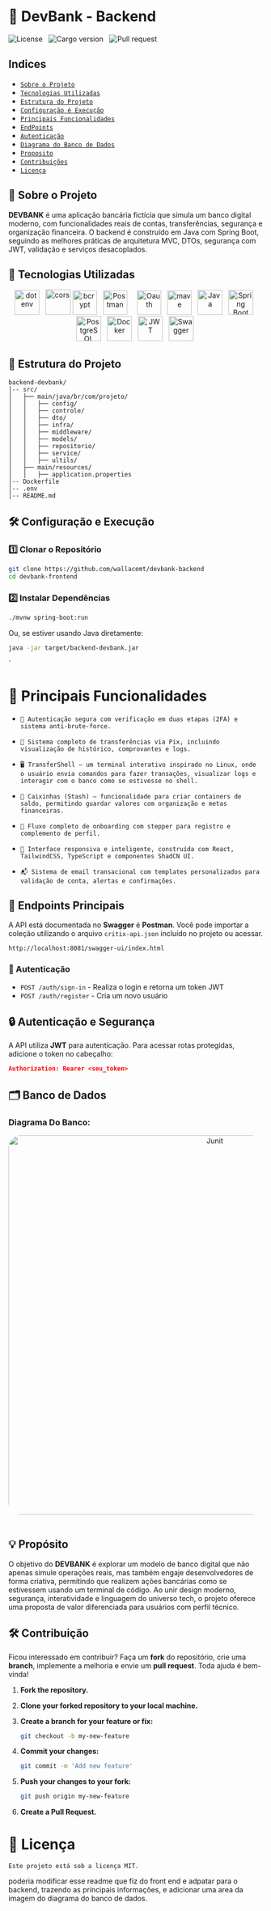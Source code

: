 # 🏦 DevBank - Backend

![License](https://img.shields.io/static/v1?label=license&message=MIT&color=orange) &nbsp;
![Cargo version](https://img.shields.io/static/v1?label=cargo&message=v1.1.0&color=yellow) &nbsp;
![Pull request](https://img.shields.io/static/v1?label=PR&message=welcome&color=green)

## Indices

- [`Sobre o Projeto`](#sobre-o-projeto)
- [`Tecnologias Utilizadas`](#tecnologias-utilizadas)
- [`Estrutura do Projeto`](#estrutura-projeto)
- [`Configuração é Execução`](#configuracao-execucao)
- [`Principais Funcionalidades`](#principais-func)
- [`EndPoints`](#endpoints)
- [`Autenticação`](#autenticação)
- [`Diagrama do Banco de Dados`](#diagrama)
- [`Proposito`](#proposito)
- [`Contribuições`](#contribuicoes)
- [`Licença`](#license)

<span id="sobre-o-projeto"></span>

## 📌 Sobre o Projeto

**DEVBANK** é uma aplicação bancária fictícia que simula um banco digital moderno, com funcionalidades reais de contas, transferências, segurança e organização financeira. O backend é construído em Java com Spring Boot, seguindo as melhores práticas de arquitetura MVC, DTOs, segurança com JWT, validação e serviços desacoplados.

## 🚀 Tecnologias Utilizadas

<div align="center" id="tecnologias-utilizadas">
  <img  height='49' width='49' title='Dotenv' alt='dotenv' src='https://github.com/bush1D3v/navarro_blog_api/assets/133554156/de030e87-8f12-4b6b-8c75-071bab8526a5' /> &nbsp;
   <img  height='50' width='50' title='Cors' alt='cors' src='https://github.com/bush1D3v/navarro_blog_api/assets/133554156/5dcd815b-e815-453b-9f3f-71e7dbcdf71d' />
   <img  height='48' width='48' title='Bcrypt' alt='bcrypt' src='https://github.com/bush1D3v/navarro_blog_api/assets/133554156/8d9137f8-cd85-4629-be08-c639db52088d' /> &nbsp;
    <img  height='48' width='48'  title='Postman' alt='Postman' src='https://cdn.jsdelivr.net/gh/devicons/devicon@latest/icons/postman/postman-original.svg' /> &nbsp;
    <imgheight='48' width='48'  title='Junit' alt='Junit' src='https://cdn.jsdelivr.net/gh/devicons/devicon@latest/icons/junit/junit-original-wordmark.svg' /> &nbsp;
    <img  height='48' width='48'  title='Oauth' alt='Oauth' src='https://cdn.jsdelivr.net/gh/devicons/devicon@latest/icons/oauth/oauth-original.svg' /> &nbsp;
   <img height='48' width='48'  title='Maven' alt='mave' src='https://cdn.jsdelivr.net/gh/devicons/devicon@latest/icons/maven/maven-original.svg' /> &nbsp;
    <img height="49" width="49" title="Java" src="https://cdn.jsdelivr.net/gh/devicons/devicon/icons/java/java-original.svg" /> &nbsp; 
    <img height="49" width="49" title="Spring Boot" src="https://cdn.jsdelivr.net/gh/devicons/devicon/icons/spring/spring-original.svg" /> &nbsp; <img height="49" width="49" title="PostgreSQL" src="https://cdn.jsdelivr.net/gh/devicons/devicon/icons/postgresql/postgresql-original.svg" /> &nbsp; 
    <img height="49" width="49" title="Docker" src="https://cdn.jsdelivr.net/gh/devicons/devicon/icons/docker/docker-original.svg" /> &nbsp;
    <img height="49" width="49" title="JWT" src="https://img.icons8.com/?size=512&id=rHpveptSuwDz&format=png" /> &nbsp; 
    <img  height="49" width="49" title="Swagger"src="https://cdn.jsdelivr.net/gh/devicons/devicon@latest/icons/swagger/swagger-original.svg" />&nbsp;
</div>

<span id="estrutura-projeto"></span>

## 📂 Estrutura do Projeto

```
backend-devbank/
│-- src/
│   ├── main/java/br/com/projeto/
│   │   ├── config/
│   │   ├── controle/
│   │   ├── dto/
│   │   ├── infra/
│   │   ├── middleware/
│   │   ├── models/
│   │   ├── repositorio/
│   │   ├── service/
│   │   ├── ultils/
│   ├── main/resources/
│   │   ├── application.properties
│-- Dockerfile
│-- .env
│-- README.md
```

<span id="configuracao-execucao"></span>

## 🛠️ Configuração e Execução

### 1️⃣ Clonar o Repositório

```bash
git clone https://github.com/wallacemt/devbank-backend
cd devbank-frontend
```

### 2️⃣ Instalar Dependências

```bash
./mvnw spring-boot:run
```

Ou, se estiver usando Java diretamente:

```bash
java -jar target/backend-devbank.jar
```

<span id="principais-func"></span>`

# 📌 Principais Funcionalidades

- `🔐 Autenticação segura com verificação em duas etapas (2FA) e sistema anti-brute-force.`

- `🧾 Sistema completo de transferências via Pix, incluindo visualização de histórico, comprovantes e logs.`

- `🖥️ TransferShell — um terminal interativo inspirado no Linux, onde o usuário envia comandos para fazer transações, visualizar logs e interagir com o banco como se estivesse no shell.`

- `💼 Caixinhas (Stash) — funcionalidade para criar containers de saldo, permitindo guardar valores com organização e metas financeiras.`

- `🧩 Fluxo completo de onboarding com stepper para registro e complemento de perfil.`

- `🧠 Interface responsiva e inteligente, construída com React, TailwindCSS, TypeScript e componentes ShadCN UI.`

- `📬 Sistema de email transacional com templates personalizados para validação de conta, alertas e confirmações.`

<span id="endpoints"></span>

## 📌 Endpoints Principais

A API está documentada no **Swagger** é **Postman**. Você pode importar a coleção utilizando o arquivo `critix-api.json` incluído no projeto ou acessar.

```bash
http://localhost:8081/swagger-ui/index.html
```

### 🔑 Autenticação

- `POST /auth/sign-in` - Realiza o login e retorna um token JWT
- `POST /auth/register` - Cria um novo usuário

<span id="autenticacao"></span>

## 🔒 Autenticação e Segurança

A API utiliza **JWT** para autenticação. Para acessar rotas protegidas, adicione o token no cabeçalho:

```json
Authorization: Bearer <seu_token>
```

<span id="proposito"></span>

<span id="database"></span>

## 🗂️ Banco de Dados

### Diagrama Do Banco:

<div align='center'>
   <img align='center' height='750' width='800' style="border-radius:1.5rem"  title='Junit' alt='Junit' src='https://res.cloudinary.com/dg9hqvlas/image/upload/v1749675520/Untitled33_hi9zz8.png' /> &nbsp;
</div>

## 💡 Propósito

O objetivo do **DEVBANK** é explorar um modelo de banco digital que não apenas simule operações reais, mas também engaje desenvolvedores de forma criativa, permitindo que realizem ações bancárias como se estivessem usando um terminal de código. Ao unir design moderno, segurança, interatividade e linguagem do universo tech, o projeto oferece uma proposta de valor diferenciada para usuários com perfil técnico.

<span id="contribuicoes"></span>

## 🛠 Contribuição

Ficou interessado em contribuir? Faça um **fork** do repositório, crie uma **branch**, implemente a melhoria e envie um **pull request**. Toda ajuda é bem-vinda!

1. **Fork the repository.**
2. **Clone your forked repository to your local machine.**
3. **Create a branch for your feature or fix:**

   ```bash
   git checkout -b my-new-feature
   ```

4. **Commit your changes:**

   ```bash
   git commit -m 'Add new feature'
   ```

5. **Push your changes to your fork:**

   ```bash
   git push origin my-new-feature
   ```

6. **Create a Pull Request.**

<span id="license"></span>

# 📜 Licença

`Este projeto está sob a licença MIT.`

poderia modificar esse readme que fiz do front end e adpatar para o backend, trazendo as principais informações, e adicionar uma area da imagem do diagrama do banco de dados.
